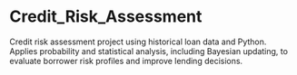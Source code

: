 # Credit_Risk_Assessment
Credit risk assessment project using historical loan data and Python.  Applies probability and statistical analysis, including Bayesian updating,  to evaluate borrower risk profiles and improve lending decisions.

